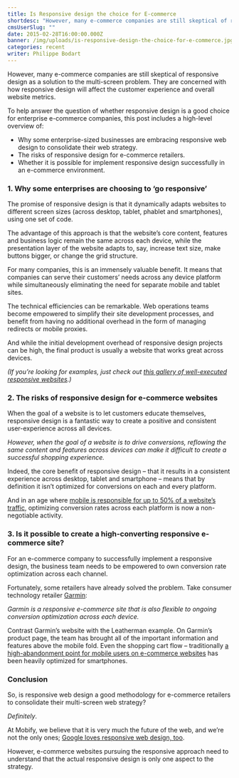 ```yaml
---
title: Is Responsive design the choice for E-commerce
shortdesc: "However, many e-commerce companies are still skeptical of responsive design as a solution to the multi-screen problem. They are concerned with how responsive design will affect the customer experience and overall website metrics."
cmsUserSlug: ""
date: 2015-02-28T16:00:00.000Z
banner: /img/uploads/is-responsive-design-the-choice-for-e-commerce.jpg
categories: recent
writer: Philippe Bodart
---
```


However, many e-commerce companies are still skeptical of responsive design as a solution to the multi-screen problem. They are concerned with how responsive design will affect the customer experience and overall website metrics.

To help answer the question of whether responsive design is a good choice for enterprise e-commerce companies, this post includes a high-level overview of:

<ul class="circle-list"><li>Why some enterprise-sized businesses are embracing responsive web design to consolidate their web strategy.</li><li>The risks of responsive design for e-commerce retailers.</li><li>Whether it is possible for implement responsive design successfully in an e-commerce environment.</li></ul>

### 1. Why some enterprises are choosing to ‘go responsive’

The promise of responsive design is that it dynamically adapts websites to different screen sizes (across desktop, tablet, phablet and smartphones), using one set of code.

The advantage of this approach is that the website’s core content, features and business logic remain the same across each device, while the presentation layer of the website adapts to, say, increase text size, make buttons bigger, or change the grid structure.

For many companies, this is an immensely valuable benefit. It means that companies can serve their customers’ needs across any device platform while simultaneously eliminating the need for separate mobile and tablet sites.

The technical efficiencies can be remarkable. Web operations teams become empowered to simplify their site development processes, and benefit from having no additional overhead in the form of managing redirects or mobile proxies.

And while the initial development overhead of responsive design projects can be high, the final product is usually a website that works great across devices.

_(If you’re looking for examples, just check out [this gallery of well-executed responsive websites](http://www.mobify.com/insights/70-stunning-responsive-sites-for-your-inspiration/).)_

### 2. The risks of responsive design for e-commerce websites

When the goal of a website is to let customers educate themselves, responsive design is a fantastic way to create a positive and consistent user-experience across all devices.

_However, when the goal of a website is to drive conversions, reflowing the same content and features across devices can make it difficult to create a successful shopping experience._

Indeed, the core benefit of responsive design – that it results in a consistent experience across desktop, tablet and smartphone – means that by definition it isn’t optimized for conversions on each and every platform.

And in an age where [mobile is responsible for up to 50% of a website’s traffic](http://resources.monetate.com/eq/EQ4_2013_FINAL.pdf), optimizing conversion rates across each platform is now a non-negotiable activity.

### 3. Is it possible to create a high-converting responsive e-commerce site?

For an e-commerce company to successfully implement a responsive design, the business team needs to be empowered to own conversion rate optimization across each channel.

Fortunately, some retailers have already solved the problem. Take consumer technology retailer [Garmin](http://www.garmin.com/):

_Garmin is a responsive e-commerce site that is also flexible to ongoing conversion optimization across each device._

Contrast Garmin’s website with the Leatherman example. On Garmin’s product page, the team has brought all of the important information and features above the mobile fold. Even the shopping cart flow – traditionally [a high-abandonment point for mobile users on e-commerce websites](http://www.mobify.com/insights/high-shopping-cart-abandonment-rate-on-mobile/) has been heavily optimized for smartphones.

### Conclusion

So, is responsive web design a good methodology for e-commerce retailers to consolidate their multi-screen web strategy?

_Definitely_.

At Mobify, we believe that it is very much the future of the web, and we’re not the only ones; [Google loves responsive web design, too](http://developers.google.com/webmasters/smartphone-sites/details).

However, e-commerce websites pursuing the responsive approach need to understand that the actual responsive design is only one aspect to the strategy.